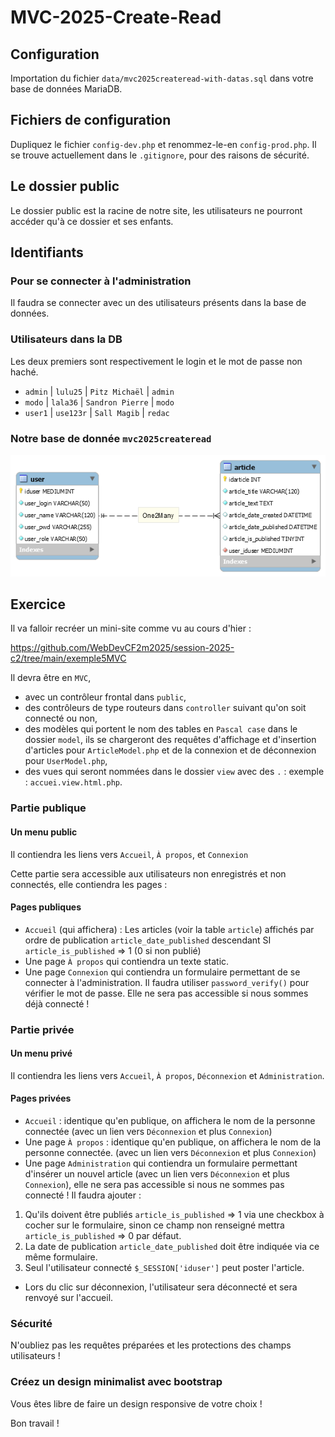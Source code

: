 # MVC-2025-Create-Read

## Configuration

Importation du fichier `data/mvc2025createread-with-datas.sql` dans votre base de données MariaDB.

## Fichiers de configuration

Dupliquez le fichier `config-dev.php` et renommez-le-en `config-prod.php`. Il se trouve actuellement dans le `.gitignore`, pour des raisons de sécurité.

## Le dossier public 

Le dossier public est la racine de notre site, les utilisateurs ne pourront accéder qu'à ce dossier et ses enfants.

## Identifiants

### Pour se connecter à l'administration

Il faudra se connecter avec un des utilisateurs présents dans la base de données.


### Utilisateurs dans la DB

Les deux premiers sont respectivement le login et le mot de passe non haché.

- `admin` | `lulu25` | `Pitz Michaël` | `admin`
- `modo` | `lala36` | `Sandron Pierre` | `modo`
- `user1` | `use123r` | `Sall Magib` | `redac`

### Notre base de donnée `mvc2025createread`

![DB schema](data/mvc2025createread.png)

## Exercice

Il va falloir recréer un mini-site comme vu au cours d'hier :

https://github.com/WebDevCF2m2025/session-2025-c2/tree/main/exemple5MVC

Il devra être en `MVC`, 
- avec un contrôleur frontal dans `public`, 
- des contrôleurs de type routeurs dans `controller` suivant qu'on soit connecté ou non, 
- des modèles qui portent le nom des tables en `Pascal case` dans le dossier `model`, ils se chargeront des requêtes d'affichage et d'insertion d'articles pour `ArticleModel.php` et de la connexion et de déconnexion pour `UserModel.php`,
- des vues qui seront nommées dans le dossier `view` avec des `.` : exemple : `accuei.view.html.php`.

### Partie publique

#### Un menu public

Il contiendra les liens vers `Accueil`, `À propos`, et `Connexion`

Cette partie sera accessible aux utilisateurs non enregistrés et non connectés, elle contiendra les pages :

#### Pages publiques

- `Accueil` (qui affichera) : Les articles (voir la table `article`) affichés par ordre de publication `article_date_published` descendant SI `article_is_published` => 1 (0 si non publié)
- Une page `À propos` qui contiendra un texte static.
- Une page `Connexion` qui contiendra un formulaire permettant de se connecter à l'administration. Il faudra utiliser `password_verify()` pour vérifier le mot de passe. Elle ne sera pas accessible si nous sommes déjà connecté !



### Partie privée

#### Un menu privé

Il contiendra les liens vers `Accueil`, `À propos`, `Déconnexion`
et `Administration`.

#### Pages privées

- `Accueil` : identique qu'en publique, on affichera le nom de la personne connectée (avec un lien vers `Déconnexion` et plus `Connexion`)
- Une page `À propos` : identique qu'en publique, on affichera le nom de la personne connectée. (avec un lien vers `Déconnexion` et plus `Connexion`)
- Une page `Administration` qui contiendra un formulaire permettant d'insérer un nouvel article (avec un lien vers `Déconnexion` et plus `Connexion`), elle ne sera pas accessible si nous ne sommes pas connecté ! Il faudra ajouter : 

1. Qu'ils doivent être publiés `article_is_published` => 1 via une checkbox à cocher sur le formulaire, sinon ce champ non renseigné mettra `article_is_published` => 0 par défaut.
2. La date de publication `article_date_published` doit être indiquée via ce même formulaire.
3. Seul l'utilisateur connecté `$_SESSION['iduser']` peut poster l'article.

- Lors du clic sur déconnexion, l'utilisateur sera déconnecté et sera renvoyé sur l'accueil.

### Sécurité

N'oubliez pas les requêtes préparées et les protections des champs utilisateurs !

### Créez un design minimalist avec bootstrap

Vous êtes libre de faire un design responsive de votre choix !

Bon travail !